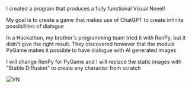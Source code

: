 I created a program that produces a fully functional Visual Novel!

My goal is to create a game that makes use of ChatGPT to create infinite possibilities of dialogue

In a Hackathon, my brother's programming team tried it with RenPy, but it didn't give the right result. They discovered however that the module PyGame makes it possible to have dialogue with AI generated images

I will change RenPy for PyGame and I will replace the static images with "Stable Diffusion" to create any character from scratch


![VN](https://github.com/Kamakura-shi/Personal_Project_2-Visual_Novel/assets/116925402/b7ab1069-0709-497e-85be-709c18bb9d7b)

